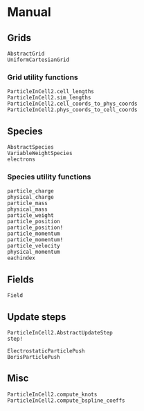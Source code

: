 # Manual

## Grids
```@docs
AbstractGrid
UniformCartesianGrid
```
### Grid utility functions
```@docs
ParticleInCell2.cell_lengths
ParticleInCell2.sim_lengths
ParticleInCell2.cell_coords_to_phys_coords
ParticleInCell2.phys_coords_to_cell_coords
```

## Species
```@docs
AbstractSpecies
VariableWeightSpecies
electrons
```

### Species utility functions
```@docs
particle_charge
physical_charge
particle_mass
physical_mass
particle_weight
particle_position
particle_position!
particle_momentum
particle_momentum!
particle_velocity
physical_momentum
eachindex
```

## Fields
```@docs
Field
```

## Update steps
```
ParticleInCell2.AbstractUpdateStep
step!
```

```@docs
ElectrostaticParticlePush
BorisParticlePush
```

## Misc
```@docs
ParticleInCell2.compute_knots
ParticleInCell2.compute_bspline_coeffs
```
